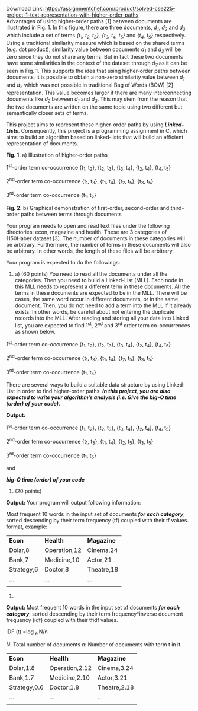 Download Link: https://assignmentchef.com/product/solved-cse225-project-1-text-representation-with-higher-order-paths
<br>
Advantages of using higher-order paths [1] between documents are illustrated in Fig. 1. In this figure, there are three documents, <em>d<sub>1</sub></em>, <em>d<sub>2</sub></em> and <em>d<sub>3</sub></em> which include a set of terms <em>{t<sub>1</sub>, t<sub>2,</sub> t<sub>3</sub>}, {t<sub>3</sub>, t<sub>4</sub>, t<sub>5</sub>} </em>and <em>{t<sub>4</sub>, t<sub>5</sub>}</em> respectively. Using a traditional similarity measure which is based on the shared terms (e.g. dot product), similarity value between documents <em>d<sub>1</sub></em> and <em>d<sub>3</sub></em> will be zero since they do not share any terms. But in fact these two documents have some similarities in the context of the dataset through <em>d<sub>2 </sub></em>as it can be seen in Fig. 1. This supports the idea that using higher-order paths between documents, it is possible to obtain a non-zero similarity value between <em>d<sub>1</sub></em> and <em>d<sub>3</sub></em> which was not possible in traditional Bag of Words (BOW) [2] representation. This value becomes larger if there are many interconnecting documents like <em>d<sub>2</sub></em> between <em>d<sub>1</sub></em> and <em>d<sub>3</sub></em>. This may stem from the reason that the two documents are written on the same topic using two different but semantically closer sets of terms.

This project aims to represent these higher-order paths by using <strong><em>Linked-Lists</em></strong>. Consequently, this project is a programming assignment in C, which aims to build an algorithm based on linked-lists that will build an efficient representation of documents.




<strong>Fig. 1.</strong> a) Illustration of higher-order paths




1<sup>st</sup>-order term co-occurrence {t<sub>1</sub>, t<sub>2</sub>}, {t<sub>2</sub>, t<sub>3</sub>}, {t<sub>3</sub>, t<sub>4</sub>}, {t<sub>2</sub>, t<sub>4</sub>}, {t<sub>4</sub>, t<sub>5</sub>}

2<sup>nd</sup>-order term co-occurrence {t<sub>1</sub>, t<sub>3</sub>}, {t<sub>1</sub>, t<sub>4</sub>}, {t<sub>2</sub>, t<sub>5</sub>}, {t<sub>3</sub>, t<sub>5</sub>}

3<sup>rd</sup>-order term co-occurrence {t<sub>1</sub>, t<sub>5</sub>}




<strong>Fig. 2.</strong> b) Graphical demonstration of first-order, second-order and third-order paths between terms through documents




Your program needs to open and read text files under the following directories: econ, magazine and health. These are 3 categories of 1150Haber dataset [3]. The number of documents in these categories will be arbitrary. Furthermore, the number of terms in these documents will also be arbitrary.  In other words, the length of these files will be arbitrary.

Your program is expected to do the followings:

<ol>

 <li>a) (60 points) You need to read all the documents under all the categories. Then you need to build a Linked-List (MLL). Each node in this MLL needs to represent a different term in these documents. All the terms in these documents are expected to be in the MLL. There will be cases, the same word occur in different documents, or in the same document. Then, you do not need to add a term into the MLL if it already exists. In other words, be careful about not entering the duplicate records into the MLL. After reading and storing all your data into Linked list, you are expected to find 1<sup>st</sup>, 2<sup>nd</sup> and 3<sup>rd</sup> order term co-occurrences as shown below. <sub> </sub></li>

</ol>




1<sup>st</sup>-order term co-occurrence {t<sub>1</sub>, t<sub>2</sub>}, {t<sub>2</sub>, t<sub>3</sub>}, {t<sub>3</sub>, t<sub>4</sub>}, {t<sub>2</sub>, t<sub>4</sub>}, {t<sub>4</sub>, t<sub>5</sub>}

2<sup>nd</sup>-order term co-occurrence {t<sub>1</sub>, t<sub>3</sub>}, {t<sub>1</sub>, t<sub>4</sub>}, {t<sub>2</sub>, t<sub>5</sub>}, {t<sub>3</sub>, t<sub>5</sub>}

3<sup>rd</sup>-order term co-occurrence {t<sub>1</sub>, t<sub>5</sub>}




There are several ways to build a suitable data structure by using Linked-List in order to find higher-order paths. <strong><em>In this project, you are also expected to write your algorithm’s analysis (i.e. Give the big-O time (order) of your code). </em></strong>

<strong> </strong>

<strong>Output: </strong>

1<sup>st</sup>-order term co-occurrence {t<sub>1</sub>, t<sub>2</sub>}, {t<sub>2</sub>, t<sub>3</sub>}, {t<sub>3</sub>, t<sub>4</sub>}, {t<sub>2</sub>, t<sub>4</sub>}, {t<sub>4</sub>, t<sub>5</sub>}

2<sup>nd</sup>-order term co-occurrence {t<sub>1</sub>, t<sub>3</sub>}, {t<sub>1</sub>, t<sub>4</sub>}, {t<sub>2</sub>, t<sub>5</sub>}, {t<sub>3</sub>, t<sub>5</sub>}

3<sup>rd</sup>-order term co-occurrence {t<sub>1</sub>, t<sub>5</sub>}




and




<strong><em>big-O time (order) of your code</em></strong>

<ol>

 <li>(20 points)</li>

</ol>

<strong>Output: </strong>Your program will output following information:

Most frequent 10 words in the input set of documents <strong><em>for each category</em></strong>, sorted descending by their term frequency (tf) coupled with their tf values. format, example:







<table width="262">

 <tbody>

  <tr>

   <td width="80"><strong>Econ </strong></td>

   <td width="98"><strong>Health </strong></td>

   <td width="84"><strong>Magazine </strong></td>

  </tr>

  <tr>

   <td width="80">Dolar,8</td>

   <td width="98">Operation,12</td>

   <td width="84">Cinema,24</td>

  </tr>

  <tr>

   <td width="80">Bank,7</td>

   <td width="98">Medicine,10</td>

   <td width="84">Actor,21</td>

  </tr>

  <tr>

   <td width="80">Strategy,6</td>

   <td width="98">Doctor,8</td>

   <td width="84">Theatre,18</td>

  </tr>

  <tr>

   <td width="80">…</td>

   <td width="98">…</td>

   <td width="84">…</td>

  </tr>

  <tr>

   <td width="80"> </td>

   <td width="98"> </td>

   <td width="84"> </td>

  </tr>

 </tbody>

</table>




<ol>

 <li></li>

</ol>

<strong>Output: </strong>Most frequent 10 words in the input set of documents <strong><em>for each category</em></strong>, sorted descending by their term frequency*inverse document frequency (idf) coupled with their tfidf values.




IDF (t) =log <sub>e </sub>N/n







<em>N</em>: Total number of documents  <em>n</em>: Number of documents with term t in it.




<table width="298">

 <tbody>

  <tr>

   <td width="92"><strong>Econ </strong></td>

   <td width="110"><strong>Health </strong></td>

   <td width="96"><strong>Magazine </strong></td>

  </tr>

  <tr>

   <td width="92">Dolar,1.8</td>

   <td width="110">Operation,2.12</td>

   <td width="96">Cinema,3.24</td>

  </tr>

  <tr>

   <td width="92">Bank,1.7</td>

   <td width="110">Medicine,2.10</td>

   <td width="96">Actor,3.21</td>

  </tr>

  <tr>

   <td width="92">Strategy,0.6</td>

   <td width="110">Doctor,1.8</td>

   <td width="96">Theatre,2.18</td>

  </tr>

  <tr>

   <td width="92">…</td>

   <td width="110">…</td>

   <td width="96">…</td>

  </tr>

  <tr>

   <td width="92"> </td>

   <td width="110"> </td>

   <td width="96"> </td>

  </tr>

 </tbody>

</table>





